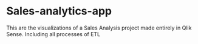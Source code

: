 # Sales-analytics-app
This are the visualizations of a Sales Analysis project made entirely in Qlik Sense. Including all processes of ETL
